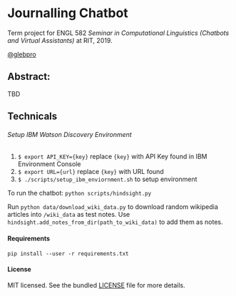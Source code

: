 # Journalling Chatbot
Term project for ENGL 582 _Seminar in Computational Linguistics (Chatbots and Virtual Assistants)_ at RIT, 2019.

[@glebpro](https://github.com/glebpro)

## Abstract:
TBD

## Technicals

###### Setup IBM Watson Discovery Environment
1. `$ export API_KEY={key}` replace `{key}` with API Key found in IBM Environment Console
2. `$ export URL={url}` replace `{key}` with URL found
3. `$ ./scripts/setup_ibm_enviornment.sh` to setup environment

To run the chatbot: `python scripts/hindsight.py`

Run `python data/download_wiki_data.py` to download random wikipedia articles into `/wiki_data` as test notes. Use `hindsight.add_notes_from_dir(path_to_wiki_data)` to add them as notes.

#### Requirements
`pip install --user -r requirements.txt`

#### License
MIT licensed. See the bundled [LICENSE](/LICENSE) file for more details.
